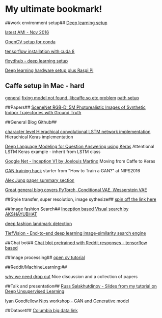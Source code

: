 # My ultimate bookmark!

##work environment setup##
[Deep learning setup](http://efavdb.com/deep-learning-with-jupyter-on-aws/)

[latest AMI - Nov 2016](https://github.com/Miej/GoDeeper)

[OpenCV setup for conda](http://stackoverflow.com/questions/23119413/how-to-install-python-opencv-through-conda)

[tensorflow installation with cuda 8](http://expressionflow.com/2016/10/09/installing-tensorflow-on-an-aws-ec2-p2-gpu-instance/)

[floydhub - deep learning setup](https://github.com/floydhub/dl-setup)

[Deep learning hardware setup plus Raspi Pi](https://www.oreilly.com/learning/build-a-super-fast-deep-learning-machine-for-under-1000)

## Caffe setup in Mac - hard ##
[general](http://www.megastormsystems.com/news/how-to-install-caffe-on-mac-os-x-10-11)
[fixing model not found, libcaffe.so etc problem](https://github.com/BVLC/caffe/issues/263)
[path setup](https://github.com/BVLC/caffe/issues/2720)

##Papers##
[SceneNet RGB-D: 5M Photorealistic Images of Synthetic Indoor Trajectories with Ground Truth](http://robotvault.bitbucket.org/scenenet-rgbd.html)



##General Blog Github##

[character level Hierachical convolutional LSTM network implementation](https://offbit.github.io/how-to-read/)
Hierachical Keras implementation 

[Deep Language Modeling for Question Answering using Keras](http://benjaminbolte.com/blog/2016/keras-language-modeling.html)
Attentional LSTM Keras example - inherit from LSTM class

[Google Net - Inception V1 by Joelouis Martino](http://joelouismarino.github.io/blog_posts/blog_googlenet_keras.html) 
Moving from Caffe to Keras

[GAN training hack](https://github.com/soumith/ganhacks)
starter from "How to Train a GAN?" at NIPS2016

[Alex Jung paper summary section](https://github.com/aleju/papers/tree/master/neural-nets)

[Great general blog covers PyTorch, Conditional  VAE, Wesserstein VAE](http://wiseodd.github.io/)


##Style transfer, super resolution, image sythesize##
[spin off the link here](https://github.com/richliao/richliao/blob/master/image_synthesis.md)

##Image fashion Search##
[Inception based Visual search by AKSHAYUBHAT](https://github.com/AKSHAYUBHAT/VisualSearchServer)

[deep fashion landmark detection](http://mmlab.ie.cuhk.edu.hk/projects/DeepFashion.html)

[TiefVision - End-to-end deep learning image-similarity search engine](https://github.com/paucarre/tiefvision)


##Chat bot##
[Chat blot pretrained with Reddit responses - tensorflow based](https://github.com/pender/chatbot-rnn)



##Image processing##
[open cv tutorial](https://opencv-python-tutroals.readthedocs.io/en/latest/py_tutorials/py_tutorials.html)



##Reddit/MachineLearning:##

[why we need drop out](https://www.reddit.com/r/MachineLearning/comments/5l3f1c/d_what_happened_to_dropout/)
Nice discussion and a collection of papers



##Talk and presentation##
[Russ Salakhutdinov - Slides from my tutorial on Deep Unsupervised Learning](http://www.cs.cmu.edu/~rsalakhu/talk_unsup.pdf)

[Iyan Goodfellow Nips workshop - GAN and Generative model](http://www.iangoodfellow.com/slides/2016-12-04-NIPS.pdf)



##Dataset##
[Columbia big data link](http://www.ee.columbia.edu/~cylin/course/bigdata/getdatasetinfo.html)
